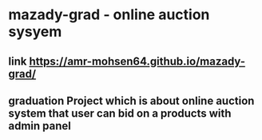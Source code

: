 # mazady-grad - online auction sysyem

## link https://amr-mohsen64.github.io/mazady-grad/
## graduation Project which is about online auction system that user can bid on a products with admin panel  
